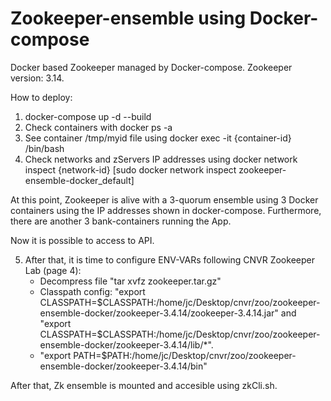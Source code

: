 # Zookeeper-ensemble using Docker-compose
Docker based Zookeeper managed by Docker-compose. Zookeeper version: 3.14.

How to deploy:
1. docker-compose up -d --build
2. Check containers with docker ps -a
3. See container /tmp/myid file using docker exec -it {container-id} /bin/bash
4. Check networks and zServers IP addresses using docker network inspect {network-id} [sudo docker network inspect zookeeper-ensemble-docker_default]

At this point, Zookeeper is alive with a 3-quorum ensemble using 3 Docker containers using the IP addresses shown in docker-compose. 
Furthermore, there are another 3 bank-containers running the App.

Now it is possible to access to API.

5. After that, it is time to configure ENV-VARs following CNVR Zookeeper Lab (page 4):
	- Decompress file "tar xvfz zookeeper.tar.gz"
	- Classpath config: "export CLASSPATH=$CLASSPATH:/home/jc/Desktop/cnvr/zoo/zookeeper-ensemble-docker/zookeeper-3.4.14/zookeeper-3.4.14.jar" and "export CLASSPATH=$CLASSPATH:/home/jc/Desktop/cnvr/zoo/zookeeper-ensemble-docker/zookeeper-3.4.14/lib/*".
	- "export PATH=$PATH:/home/jc/Desktop/cnvr/zoo/zookeeper-ensemble-docker/zookeeper-3.4.14/bin"

After that, Zk ensemble is mounted and accesible using zkCli.sh.


